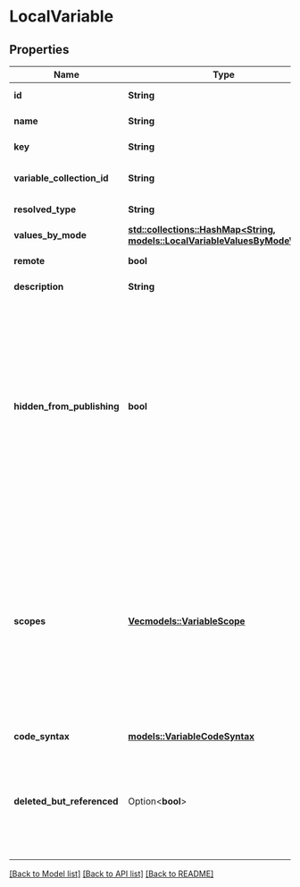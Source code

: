 # LocalVariable

## Properties

Name | Type | Description | Notes
------------ | ------------- | ------------- | -------------
**id** | **String** | The unique identifier of this variable. | 
**name** | **String** | The name of this variable. | 
**key** | **String** | The key of this variable. | 
**variable_collection_id** | **String** | The id of the variable collection that contains this variable. | 
**resolved_type** | **String** | The resolved type of the variable. | 
**values_by_mode** | [**std::collections::HashMap<String, models::LocalVariableValuesByModeValue>**](LocalVariable_valuesByMode_value.md) | The values for each mode of this variable. | 
**remote** | **bool** | Whether this variable is remote. | 
**description** | **String** | The description of this variable. | 
**hidden_from_publishing** | **bool** | Whether this variable is hidden when publishing the current file as a library.  If the parent `VariableCollection` is marked as `hiddenFromPublishing`, then this variable will also be hidden from publishing via the UI. `hiddenFromPublishing` is independently toggled for a variable and collection. However, both must be true for a given variable to be publishable. | 
**scopes** | [**Vec<models::VariableScope>**](VariableScope.md) | An array of scopes in the UI where this variable is shown. Setting this property will show/hide this variable in the variable picker UI for different fields.  Setting scopes for a variable does not prevent that variable from being bound in other scopes (for example, via the Plugin API). This only limits the variables that are shown in pickers within the Figma UI. | 
**code_syntax** | [**models::VariableCodeSyntax**](VariableCodeSyntax.md) |  | 
**deleted_but_referenced** | Option<**bool**> | Indicates that the variable was deleted in the editor, but the document may still contain references to the variable. References to the variable may exist through bound values or variable aliases. | [optional][default to false]

[[Back to Model list]](../README.md#documentation-for-models) [[Back to API list]](../README.md#documentation-for-api-endpoints) [[Back to README]](../README.md)


